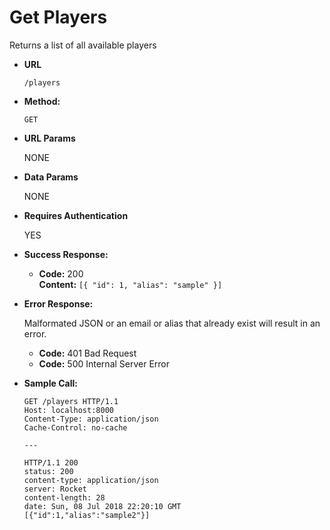 # Get Players

Returns a list of all available players

* **URL**

  `/players`

* **Method:**
  
  `GET`
  
*  **URL Params**

   NONE 

* **Data Params**

    NONE

* **Requires Authentication**

    YES

* **Success Response:**
  
  * **Code:** 200 <br />
    **Content:** `[{ "id": 1, "alias": "sample" }]`
 
* **Error Response:**

  Malformated JSON or an email or alias that already exist will result in an error.

  * **Code:** 401 Bad Request <br />
  * **Code:** 500 Internal Server Error <br />

* **Sample Call:**

    ```
    GET /players HTTP/1.1
    Host: localhost:8000
    Content-Type: application/json
    Cache-Control: no-cache

    ---

    HTTP/1.1 200
    status: 200
    content-type: application/json
    server: Rocket
    content-length: 28
    date: Sun, 08 Jul 2018 22:20:10 GMT
    [{"id":1,"alias":"sample2"}]
    ```
